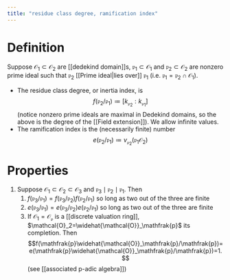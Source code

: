 ```yaml
---
title: "residue class degree, ramification index"
---
```


# Definition
Suppose $\mathcal{O}_1\subset\mathcal{O}_2$ are [[dedekind domain]]s, $\mathfrak{p}_1\subset\mathcal{O}_1$ and $\mathfrak{p}_2\subset\mathcal{O}_2$ are nonzero prime ideal such that $\mathfrak{p}_2$ [[Prime ideal|lies over]] $\mathfrak{p}_1$ (i.e. $\mathfrak{p}_1=\mathfrak{p}_2\cap\mathcal{O}_1$). 
- The residue class degree, or inertia index, is $$f(\mathfrak{p}_2/\mathfrak{p}_1)\coloneqq [k_{\mathfrak{p}_2}:k_{\mathfrak{p}_1}]$$ (notice nonzero prime ideals are maximal in Dedekind domains, so the above is the degree of the [[Field extension]]). We allow infinite values.
- The ramification index is the (necessarily finite) number $$e(\mathfrak{p}_2/\mathfrak{p}_1)\coloneqq v_{\mathfrak{p}_2}(\mathfrak{p}_1\mathcal{O}_2)$$

# Properties
1. Suppose $\mathcal{O}_1\subset\mathcal{O}_2\subset\mathcal{O}_3$ and $\mathfrak{p}_3\mid \mathfrak{p}_2\mid\mathfrak{p}_1$. Then
	1. $f(\mathfrak{p}_3/\mathfrak{p}_1)=f(\mathfrak{p}_3/\mathfrak{p}_2)f(\mathfrak{p}_2/\mathfrak{p}_1)$ so long as two out of the three are finite
	2. $e(\mathfrak{p}_3/\mathfrak{p}_1)=e(\mathfrak{p}_3/\mathfrak{p}_2)e(\mathfrak{p}_2/\mathfrak{p}_1)$ so long as two out of the three are finite
	3. If $\mathcal{O}_1=\mathcal{O}_\mathfrak{p}$ is a [[discrete valuation ring]], $\mathcal{O}_2=\widehat{\mathcal{O}}_\mathfrak{p}$ its completion. Then $$f(\mathfrak{p}\widehat{\mathcal{O}}_\mathfrak{p}/\mathfrak{p})=e(\mathfrak{p}\widehat{\mathcal{O}}_\mathfrak{p}/\mathfrak{p})=1.$$ (see [[associated p-adic algebra]])